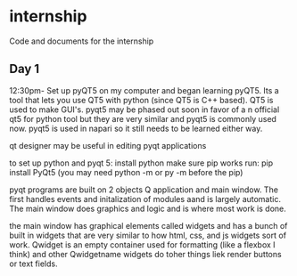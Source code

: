 # internship
Code and documents for the internship

## Day 1
12:30pm-
Set up pyQT5 on my computer and began learning pyQT5. Its a tool that lets you use QT5 with python (since QT5 is C++ based). QT5 is used to make GUI's. pyqt5 may be phased out soon in favor of a n official qt5 for python tool but they are very similar and pyqt5 is commonly used now. pyqt5 is used in napari so it still needs to be learned either way. 

qt designer may be useful in editing pyqt applications

to set up python and pyqt 5:
install python
make sure pip works
run: pip install PyQt5 (you may need python -m or py -m before the pip)

pyqt programs are built on 2 objects Q application and main window. The first handles events and initalization of modules aand is largely automatic. The main window does graphics and logic and is where most work is done.

the main window has graphical elements called widgets and has a bunch of built in widgets that are very similar to how html, css, and js widgets sort of work. Qwidget is an empty container used for formatting (like a flexbox I think) and other Qwidgetname widgets do toher things liek render buttons or text fields.

